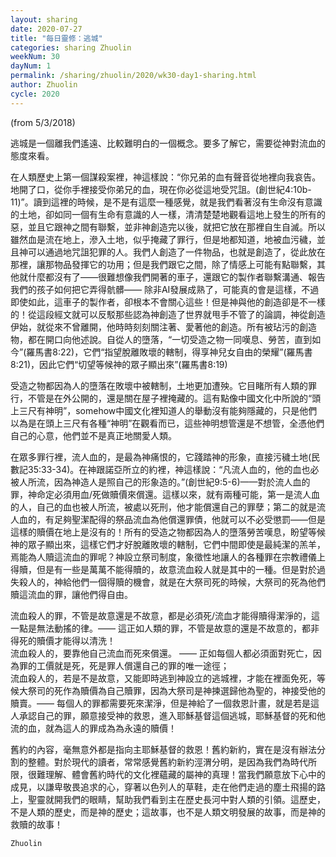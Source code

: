```yaml
---
layout: sharing
date: 2020-07-27
title: "每日靈修：逃城"
categories: sharing Zhuolin
weekNum: 30
dayNum: 1
permalink: /sharing/zhuolin/2020/wk30-day1-sharing.html
author: Zhuolin
cycle: 2020
---
```

(from 5/3/2018)

逃城是一個離我們遙遠、比較難明白的一個概念。要多了解它，需要從神對流血的態度來看。  

在人類歷史上第一個謀殺案裡，神這樣說：“你兄弟的血有聲音從地裡向我哀告。地開了口，從你手裡接受你弟兄的血，現在你必從這地受咒詛。(創世紀4:10b-11)”。讀到這裡的時候，是不是有這麼一種感覺，就是我們看著沒有生命沒有意識的土地，卻如同一個有生命有意識的人一樣，清清楚楚地觀看這地上發生的所有的惡，並且它跟神之間有聯繫，並非神創造完以後，就把它放在那裡自生自滅。所以雖然血是流在地上，滲入土地，似乎掩藏了罪行，但是地都知道，地被血污穢，並且神可以通過地咒詛犯罪的人。我們人創造了一件物品，也就是創造了，從此放在那裡，讓那物品發揮它的功用；但是我們跟它之間，除了情感上可能有點聯繫，其他就什麼都沒有了——很難想像我們開著的車子，還跟它的製作者聯繫溝通、報告我們的孩子如何把它弄得骯髒—— 除非AI發展成熟了，可能真的會是這樣，不過即使如此，這車子的製作者，卻根本不會關心這些！但是神與他的創造卻是不一樣的！從這段經文就可以反駁那些認為神創造了世界就甩手不管了的論調，神從創造伊始，就從來不曾離開，他時時刻刻關注著、愛著他的創造。所有被玷污的創造物，都在開口向他述說。自從人的墮落，“一切受造之物一同嘆息、勞苦，直到如今”(羅馬書8:22)，它們“指望脫離敗壞的轄制，得享神兒女自由的榮耀”(羅馬書8:21)，因此它們“切望等候神的眾子顯出來”(羅馬書8:19)  

受造之物都因為人的墮落在敗壞中被轄制，土地更加遭殃。它目睹所有人類的罪行，不管是在外公開的，還是關在屋子裡掩藏的。這有點像中國文化中所說的“頭上三尺有神明”，somehow中國文化裡知道人的舉動沒有能夠隱藏的，只是他們以為是在頭上三尺有各種“神明”在觀看而已，這些神明想管還是不想管，全憑他們自己的心意，他們並不是真正地關愛人類。  

在眾多罪行裡，流人血的，是最為神痛恨的，它踐踏神的形象，直接污穢土地(民數記35:33-34)。在神跟諾亞所立的約裡，神這樣說：“凡流人血的，他的血也必被人所流，因為神造人是照自己的形象造的。”(創世紀9:5-6)——對於流人血的罪，神命定必須用血/死做贖價來償還。這樣以來，就有兩種可能，第一是流人血的人，自己的血也被人所流，被處以死刑，他才能償還自己的罪孽；第二的就是流人血的，有足夠聖潔配得的祭品流血為他償還罪債，他就可以不必受懲罰——但是這樣的贖價在地上是沒有的！所有的受造之物都因為人的墮落勞苦嘆息，盼望等候神的眾子顯出來，這樣它們才好脫離敗壞的轄制，它們中間即使是最純潔的羔羊，焉能為人贖這流血的罪呢？神設立祭司制度，象徵性地讓人的各種罪在宗教禮儀上得贖，但是有一些是萬萬不能得贖的，故意流血殺人就是其中的一種。但是對於過失殺人的，神給他們一個得贖的機會，就是在大祭司死的時候，大祭司的死為他們贖這流血的罪，讓他們得自由。  

流血殺人的罪，不管是故意還是不故意，都是必須死/流血才能得贖得潔淨的，這一點是無法動搖的律。—— 這正如人類的罪，不管是故意的還是不故意的，都非得死的贖價才能得以清洗！  
流血殺人的，要靠他自己流血而死來償還。 —— 正如每個人都必須面對死亡，因為罪的工價就是死，死是罪人償還自己的罪的唯一途徑；  
流血殺人的，若是不是故意，又能即時逃到神設立的逃城裡，才能在裡面免死，等候大祭司的死作為贖價為自己贖罪，因為大祭司是神揀選歸他為聖的，神接受他的贖賣。—— 每個人的罪都需要死來潔淨，但是神給了一個救恩計畫，就是若是這人承認自己的罪，願意接受神的救恩，進入耶穌基督這個逃城，耶穌基督的死和他流的血，就為這人的罪成為為永遠的贖價！  

舊約的內容，毫無意外都是指向主耶穌基督的救恩！舊約新約，實在是沒有辦法分割的整體。對於現代的讀者，常常感覺舊約新約涇渭分明，是因為我們為時代所限，很難理解、體會舊約時代的文化裡蘊藏的屬神的真理！當我們願意放下心中的成見，以謙卑敬畏追求的心，穿著以色列人的草鞋，走在他們走過的塵土飛揚的路上，聖靈就開我們的眼睛，幫助我們看到主在歷史長河中對人類的引領。這歷史，不是人類的歷史，而是神的歷史；這故事，也不是人類文明發展的故事，而是神的救贖的故事！  

`Zhuolin`  

